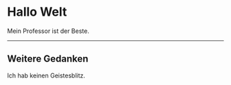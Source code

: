 # Hallo Welt 

Mein Professor ist der Beste.

---

## Weitere Gedanken 

Ich hab keinen Geistesblitz.


